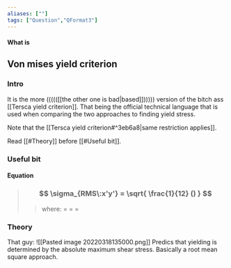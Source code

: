 ```yaml
---
aliases: [""]
tags: ["Question","QFormat3"]
---
```


#### What is
## Von mises yield criterion
### Intro
It is the more ((((([[the other one is bad|based]]))))) version of the bitch ass [[Tersca yield criterion]]. That being the official technical language that is used when comparing the two approaches to finding yield stress.

Note that the [[Tersca yield criterion#^3eb6a8|same restriction applies]].

Read [[#Theory]] before [[#Useful bit]].
### Useful bit
#### Equation

> ### $$ \sigma_{RMS\:x'y'} = \sqrt{ \frac{1}{12} () } $$ 
>> where:
>> $=$ 
>> $=$
>> $=$


### Theory
That guy:
![[Pasted image 20220318135000.png]]
Predics that yielding is determined by the absolute maximum shear stress. Basically a root mean square approach.